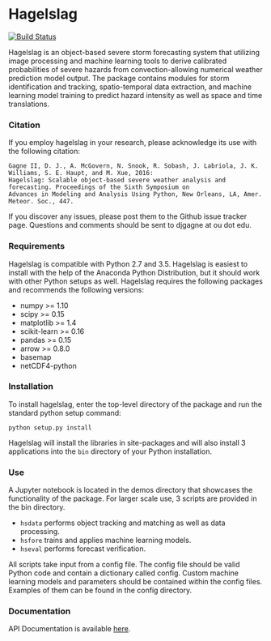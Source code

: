 # Hagelslag

[![Build Status](https://travis-ci.org/djgagne/hagelslag.svg?branch=master)](https://travis-ci.org/djgagne/hagelslag)

Hagelslag is an object-based severe storm forecasting system that utilizing image processing and machine learning tools
to derive calibrated probabilities of severe hazards from convection-allowing numerical weather prediction model output.
The package contains modules for storm identification and tracking, spatio-temporal data extraction, and 
machine learning model training to predict hazard intensity as well as space and time translations.

### Citation
If you employ hagelslag in your research, please acknowledge its use with the following citation:
    
    Gagne II, D. J., A. McGovern, N. Snook, R. Sobash, J. Labriola, J. K. Williams, S. E. Haupt, and M. Xue, 2016: 
    Hagelslag: Scalable object-based severe weather analysis and forecasting. Proceedings of the Sixth Symposium on 
    Advances in Modeling and Analysis Using Python, New Orleans, LA, Amer. Meteor. Soc., 447.

If you discover any issues, please post them to the Github issue tracker page. Questions and comments should be sent to
djgagne at ou dot edu.

### Requirements

Hagelslag is compatible with Python 2.7 and 3.5. Hagelslag is easiest to install with the help of the Anaconda Python Distribution, but it should work with other
Python setups as well. Hagelslag requires the following packages and recommends the following versions:

* numpy >= 1.10
* scipy >= 0.15
* matplotlib >= 1.4
* scikit-learn >= 0.16
* pandas >= 0.15
* arrow >= 0.8.0
* basemap
* netCDF4-python

### Installation

To install hagelslag, enter the top-level directory of the package and run the standard python setup command: 

    python setup.py install

Hagelslag will install the libraries in site-packages and will also install 3 applications into the `bin` directory
of your Python installation.

### Use
A Jupyter notebook is located in the demos directory that showcases the functionality of the package. For larger scale 
use, 3 scripts are provided in the bin directory. 

* `hsdata` performs object tracking and matching as well as data processing.
* `hsfore` trains and applies machine learning models.
* `hseval` performs forecast verification.

All scripts take input from a config file. The config file should be valid Python code and contain a dictionary called
config. Custom machine learning models and parameters should be contained within the config files. Examples of them can
be found in the config directory.

### Documentation
API Documentation is available [here](http://hagelslag.readthedocs.io/en/latest/).
